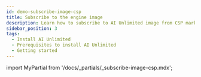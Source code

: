 ```yaml
---
id: demo-subscribe-image-csp
title: Subscribe to the engine image
description: Learn how to subscribe to AI Unlimited image from CSP marketplace.
sidebar_position: 3
tags:
  - Install AI Unlimited
  - Prerequisites to install AI Unlimited
  - Getting started
---
```


import MyPartial from '/docs/_partials/_subscribe-image-csp.mdx';

<MyPartial />